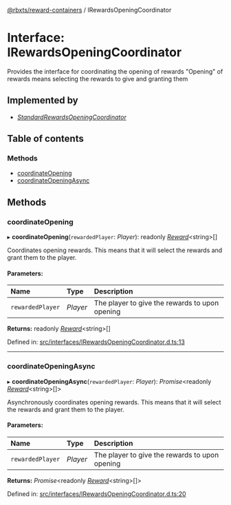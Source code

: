 [@rbxts/reward-containers](../README.md) / IRewardsOpeningCoordinator

# Interface: IRewardsOpeningCoordinator

Provides the interface for coordinating the opening of rewards
"Opening" of rewards means selecting the rewards to give and granting them

## Implemented by

* [*StandardRewardsOpeningCoordinator*](../classes/standardrewardsopeningcoordinator.md)

## Table of contents

### Methods

- [coordinateOpening](irewardsopeningcoordinator.md#coordinateopening)
- [coordinateOpeningAsync](irewardsopeningcoordinator.md#coordinateopeningasync)

## Methods

### coordinateOpening

▸ **coordinateOpening**(`rewardedPlayer`: *Player*): readonly [*Reward*](../README.md#reward)<string\>[]

Coordinates opening rewards.
This means that it will select the rewards and grant them to the player.

#### Parameters:

Name | Type | Description |
:------ | :------ | :------ |
`rewardedPlayer` | *Player* | The player to give the rewards to upon opening    |

**Returns:** readonly [*Reward*](../README.md#reward)<string\>[]

Defined in: [src/interfaces/IRewardsOpeningCoordinator.d.ts:13](https://github.com/Bytebit-Org/roblox-RewardContainers/blob/19b2d3b/src/interfaces/IRewardsOpeningCoordinator.d.ts#L13)

___

### coordinateOpeningAsync

▸ **coordinateOpeningAsync**(`rewardedPlayer`: *Player*): *Promise*<readonly [*Reward*](../README.md#reward)<string\>[]\>

Asynchronously coordinates opening rewards.
This means that it will select the rewards and grant them to the player.

#### Parameters:

Name | Type | Description |
:------ | :------ | :------ |
`rewardedPlayer` | *Player* | The player to give the rewards to upon opening    |

**Returns:** *Promise*<readonly [*Reward*](../README.md#reward)<string\>[]\>

Defined in: [src/interfaces/IRewardsOpeningCoordinator.d.ts:20](https://github.com/Bytebit-Org/roblox-RewardContainers/blob/19b2d3b/src/interfaces/IRewardsOpeningCoordinator.d.ts#L20)
